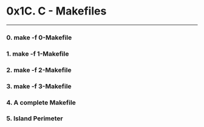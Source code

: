 # 0x1C. C - Makefiles

---
### 0. make -f 0-Makefile
### 1. make -f 1-Makefile
### 2. make -f 2-Makefile
### 3. make -f 3-Makefile
### 4. A complete Makefile
### 5. Island Perimeter
